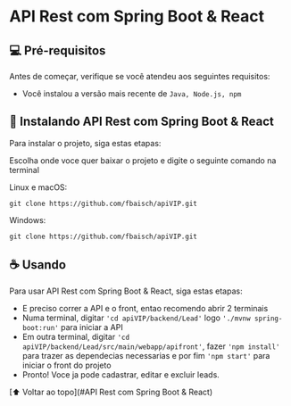 # API Rest com Spring Boot & React

## 💻 Pré-requisitos

Antes de começar, verifique se você atendeu aos seguintes requisitos:
<!---Estes são apenas requisitos de exemplo. Adicionar, duplicar ou remover conforme necessário--->
* Você instalou a versão mais recente de `Java, Node.js, npm`

## 🚀 Instalando API Rest com Spring Boot & React

Para instalar o projeto, siga estas etapas:

Escolha onde voce quer baixar o projeto e digite o seguinte comando na terminal

Linux e macOS:
```
git clone https://github.com/fbaisch/apiVIP.git
```

Windows:
```
git clone https://github.com/fbaisch/apiVIP.git
```

## ☕ Usando <projeto>

Para usar API Rest com Spring Boot & React, siga estas etapas:


- E preciso correr a API e o front, entao recomendo abrir 2 terminais
- Numa terminal, digitar
```'cd apiVIP/backend/Lead'``` 
logo 
```'./mvnw spring-boot:run'``` 
para iniciar a API
- Em outra terminal, digitar 
```'cd apiVIP/backend/Lead/src/main/webapp/apifront'```, fazer ```'npm install'``` para trazer as dependecias necessarias e por fim ```'npm start'``` para iniciar o front do projeto
- Pronto! Voce ja pode cadastrar, editar e excluir leads.


[⬆ Voltar ao topo](#API Rest com Spring Boot & React)<br>
